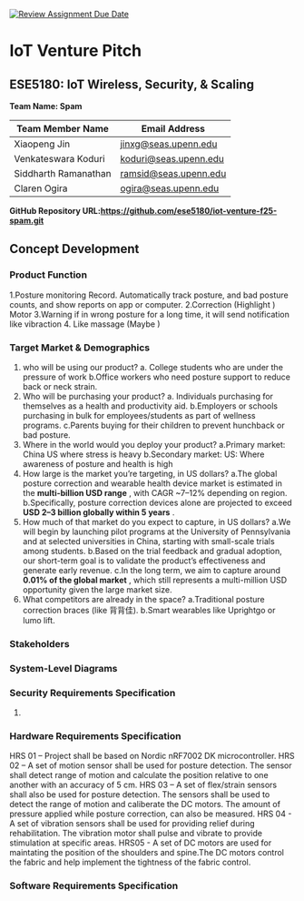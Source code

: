 [![Review Assignment Due Date](https://classroom.github.com/assets/deadline-readme-button-22041afd0340ce965d47ae6ef1cefeee28c7c493a6346c4f15d667ab976d596c.svg)](https://classroom.github.com/a/9GQ6o4cu)

# IoT Venture Pitch

## ESE5180: IoT Wireless, Security, & Scaling

**Team Name: Spam**

| Team Member Name     | Email Address         |
| -------------------- | --------------------- |
| Xiaopeng Jin         | jinxg@seas.upenn.edu  |
| Venkateswara Koduri  | koduri@seas.upenn.edu |
| Siddharth Ramanathan | ramsid@seas.upenn.edu |
| Claren Ogira         | ogira@seas.upenn.edu  |

**GitHub Repository URL:https://github.com/ese5180/iot-venture-f25-spam.git**

## Concept Development



### Product Function

1.Posture monitoring Record. Automatically track posture, and bad posture counts, and show reports on app or computer.
2.Correction (Highlight ) Motor
3.Warning if in wrong posture for a long time, it will send notification like vibraction
4. Like massage (Maybe )

### Target Market & Demographics


1. who will be using our product?
   a. College students who are under the pressure of work
   b.Office workers who need posture support to reduce back or neck strain.
2. Who will be purchasing your product?
   a. Individuals purchasing for themselves as a health and productivity aid.
   b.Employers or schools purchasing in bulk for employees/students as part of wellness programs.
   c.Parents buying for their children to prevent hunchback or bad posture.
3. Where in the world would you deploy your product?
   a.Primary market: China US where stress is heavy
   b.Secondary market: US: Where awareness of posture and health is high
4. How large is the market you’re targeting, in US dollars?
   a.The global posture correction and wearable health device market is estimated in the  **multi-billion USD range** , with CAGR ~7–12% depending on region.
   b.Specifically, posture correction devices alone are projected to exceed  **USD 2–3 billion globally within 5 years** .
5. How much of that market do you expect to capture, in US dollars?
   a.We will begin by launching pilot programs at the University of Pennsylvania and at selected universities in China, starting with small-scale trials among students.
   b.Based on the trial feedback and gradual adoption, our short-term goal is to validate the product’s effectiveness and generate early revenue.
   c.In the long term, we aim to capture around  **0.01% of the global market** , which still represents a multi-million USD opportunity given the large market size.
6. What competitors are already in the space?
   a.Traditional posture correction braces (like 背背佳).
   b.Smart wearables like Uprightgo or lumo lift.

### Stakeholders


### System-Level Diagrams

### Security Requirements Specification

1. 


### Hardware Requirements Specification

HRS 01 – Project shall be based on Nordic nRF7002 DK microcontroller.
HRS 02 – A set of motion sensor shall be used for posture detection.  The sensor shall detect range of motion and calculate the position relative to one another with an accuracy of 5 cm.
HRS 03 – A set of flex/strain sensors shall also be used for posture detection. The sensors shall be used to detect the range of motion and caliberate the DC motors. The amount of pressure applied while posture correction, can also be measured.
HRS 04 - A set of vibration sensors shall be used for providing relief during rehabilitation. The vibration motor shall pulse and vibrate to provide stimulation at specific areas.
HRS05 - A set of DC motors are used for maintating the position of the shoulders and spine.The DC motors control the fabric and help implement the tightness of the fabric control.



### Software Requirements Specification

